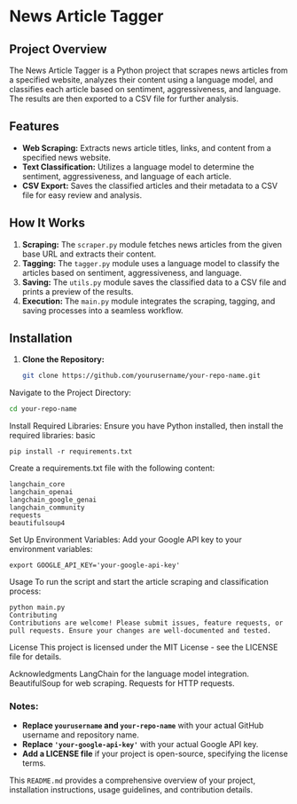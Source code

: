 # News Article Tagger

## Project Overview

The News Article Tagger is a Python project that scrapes news articles from a specified website, analyzes their content using a language model, and classifies each article based on sentiment, aggressiveness, and language. The results are then exported to a CSV file for further analysis.

## Features

- **Web Scraping:** Extracts news article titles, links, and content from a specified news website.
- **Text Classification:** Utilizes a language model to determine the sentiment, aggressiveness, and language of each article.
- **CSV Export:** Saves the classified articles and their metadata to a CSV file for easy review and analysis.

## How It Works

1. **Scraping:** The `scraper.py` module fetches news articles from the given base URL and extracts their content.
2. **Tagging:** The `tagger.py` module uses a language model to classify the articles based on sentiment, aggressiveness, and language.
3. **Saving:** The `utils.py` module saves the classified data to a CSV file and prints a preview of the results.
4. **Execution:** The `main.py` module integrates the scraping, tagging, and saving processes into a seamless workflow.

## Installation

1. **Clone the Repository:**

   ```bash
   git clone https://github.com/yourusername/your-repo-name.git
   ```
Navigate to the Project Directory:

```bash
cd your-repo-name
```
Install Required Libraries: Ensure you have Python installed, then install the required libraries:
basic

```
pip install -r requirements.txt
```
Create a requirements.txt file with the following content:

```
langchain_core
langchain_openai
langchain_google_genai
langchain_community
requests
beautifulsoup4
```

Set Up Environment Variables: Add your Google API key to your environment variables:

```
export GOOGLE_API_KEY='your-google-api-key'
```

Usage
To run the script and start the article scraping and classification process:


```
python main.py
Contributing
Contributions are welcome! Please submit issues, feature requests, or pull requests. Ensure your changes are well-documented and tested.
```

License
This project is licensed under the MIT License - see the LICENSE file for details.

Acknowledgments
LangChain for the language model integration.
BeautifulSoup for web scraping.
Requests for HTTP requests.

### Notes:

- **Replace `yourusername` and `your-repo-name`** with your actual GitHub username and repository name.
- **Replace `'your-google-api-key'`** with your actual Google API key.
- **Add a LICENSE file** if your project is open-source, specifying the license terms. 

This `README.md` provides a comprehensive overview of your project, installation instructions, usage guidelines, and contribution details.
